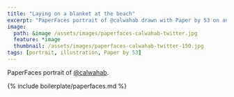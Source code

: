 ```yaml
---
title: "Laying on a blanket at the beach"
excerpt: "PaperFaces portrait of @calwahab drawn with Paper by 53 on an iPad."
image: 
  path: &image /assets/images/paperfaces-calwahab-twitter.jpg 
  feature: *image
  thumbnail: /assets/images/paperfaces-calwahab-twitter-150.jpg
tags: [portrait, illustration, Paper by 53]
---
```


PaperFaces portrait of [@calwahab](http://twitter.com/calwahab).

{% include boilerplate/paperfaces.md %}
